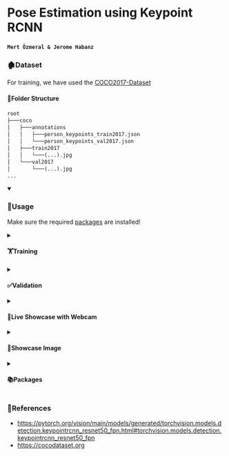 # Pose Estimation using Keypoint RCNN

**`Mert Özmeral & Jerome Habanz`**

### 🏚️Dataset

For training, we have used the [COCO2017-Dataset](https://cocodataset.org/)

#### 📁Folder Structure

```
root
├───coco
│   ├───annotations
│   │   ├───person_keypoints_train2017.json
│   │   └───person_keypoints_val2017.json
│   ├───train2017
│   │   └───(...).jpg
│   └───val2017
│       └───(...).jpg
...
```

<details open>
  <summary><h3>🔰Usage </h3></summary>

Make sure the required [packages](#packages) are installed!

<details>
  <summary><h4>🏋️Training</h4></summary>

```
python train.py
```

###### Output:

```
losses=9.61300 loss_classifier=0.76776 loss_box_reg=0.01154 loss_keypoint=8.07662 loss_objectness=0.69867 loss_rpn_box_reg=0.05841:   0%|          | 0/42 [00:01<?, ?it/s]
...
losses=4.04951 loss_classifier=0.14994 loss_box_reg=0.24355 loss_keypoint=3.58709 loss_objectness=0.03577 loss_rpn_box_reg=0.03316:  17%|█▋        | 7/42 [14:41:34<68:04:01, 7001.19s/it]
```

</details>

<details>
  <summary><h4>✅Validation</h4></summary>

```
python validation.py
```

###### Output:

```
Evaluation for *bbox*:
 Average Precision  (AP) @[ IoU=0.50:0.95 | area=   all | maxDets=100 ] = 0.433
 Average Precision  (AP) @[ IoU=0.50      | area=   all | maxDets=100 ] = 0.728
 Average Precision  (AP) @[ IoU=0.75      | area=   all | maxDets=100 ] = 0.457
 Average Precision  (AP) @[ IoU=0.50:0.95 | area= small | maxDets=100 ] = 0.301
 Average Precision  (AP) @[ IoU=0.50:0.95 | area=medium | maxDets=100 ] = 0.526
 Average Precision  (AP) @[ IoU=0.50:0.95 | area= large | maxDets=100 ] = 0.563
 Average Recall     (AR) @[ IoU=0.50:0.95 | area=   all | maxDets=  1 ] = 0.158
 Average Recall     (AR) @[ IoU=0.50:0.95 | area=   all | maxDets= 10 ] = 0.472
 Average Recall     (AR) @[ IoU=0.50:0.95 | area=   all | maxDets=100 ] = 0.564
 Average Recall     (AR) @[ IoU=0.50:0.95 | area= small | maxDets=100 ] = 0.430
 Average Recall     (AR) @[ IoU=0.50:0.95 | area=medium | maxDets=100 ] = 0.631
 Average Recall     (AR) @[ IoU=0.50:0.95 | area= large | maxDets=100 ] = 0.685
 
Evaluation for *keypoints*:
 Average Precision  (AP) @[ IoU=0.50:0.95 | area=   all | maxDets= 20 ] = 0.516
 Average Precision  (AP) @[ IoU=0.50      | area=   all | maxDets= 20 ] = 0.776
 Average Precision  (AP) @[ IoU=0.75      | area=   all | maxDets= 20 ] = 0.551
 Average Precision  (AP) @[ IoU=0.50:0.95 | area=medium | maxDets= 20 ] = 0.499
 Average Precision  (AP) @[ IoU=0.50:0.95 | area= large | maxDets= 20 ] = 0.554
 Average Recall     (AR) @[ IoU=0.50:0.95 | area=   all | maxDets= 20 ] = 0.603
 Average Recall     (AR) @[ IoU=0.50      | area=   all | maxDets= 20 ] = 0.849
 Average Recall     (AR) @[ IoU=0.75      | area=   all | maxDets= 20 ] = 0.642
 Average Recall     (AR) @[ IoU=0.50:0.95 | area=medium | maxDets= 20 ] = 0.566
 Average Recall     (AR) @[ IoU=0.50:0.95 | area= large | maxDets= 20 ] = 0.655
```

</details>

<details>
  <summary><h4>🎥Live Showcase with Webcam</h4></summary>

```
python detect.py
```

</details>

<details>
  <summary><h4>🎥Showcase Image</h4></summary>

```
python detect.py --file image.png
```

###### Output:

![detected_image.png](docs%2Fassets%2Fdetected_image.png)
</details>

<details>
  <summary id="packages"><h4>📚Packages</h4></summary>

⬇️ or check requirements.txt

```
matplotlib
numpy
opencv_python
Pillow
pycocotools
torch
torchvision
tqdm
```

</details>

</details>

### 🐢References

- https://pytorch.org/vision/main/models/generated/torchvision.models.detection.keypointrcnn_resnet50_fpn.html#torchvision.models.detection.keypointrcnn_resnet50_fpn
- https://cocodataset.org